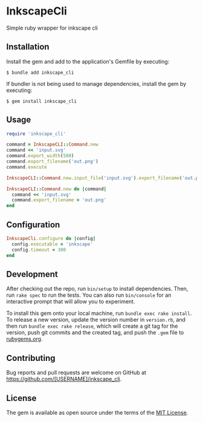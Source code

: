 # InkscapeCli
Simple ruby wrapper for inkscape cli

## Installation

Install the gem and add to the application's Gemfile by executing:

    $ bundle add inkscape_cli

If bundler is not being used to manage dependencies, install the gem by executing:

    $ gem install inkscape_cli

## Usage
```ruby
require 'inkscape_cli'

command = InkscapeCLI::Command.new
command << 'input.svg'
command.export_width(500)
command.export_filename('out.png')
command.execute

InkscapeCLI::Command.new.input_file('input.svg').export_filename('out.png').execute

InkscapeCLI::Command.new do |command|
  command << 'input.svg'
  command.export_filename = 'out.png'
end
```

## Configuration
```ruby
InkscapeCli.configure do |config|
  config.executable = 'inkscape'
  config.timeout = 300
end
```

## Development

After checking out the repo, run `bin/setup` to install dependencies. Then, run `rake spec` to run the tests. You can also run `bin/console` for an interactive prompt that will allow you to experiment.

To install this gem onto your local machine, run `bundle exec rake install`. To release a new version, update the version number in `version.rb`, and then run `bundle exec rake release`, which will create a git tag for the version, push git commits and the created tag, and push the `.gem` file to [rubygems.org](https://rubygems.org).

## Contributing

Bug reports and pull requests are welcome on GitHub at https://github.com/[USERNAME]/inkscape_cli.

## License

The gem is available as open source under the terms of the [MIT License](https://opensource.org/licenses/MIT).
